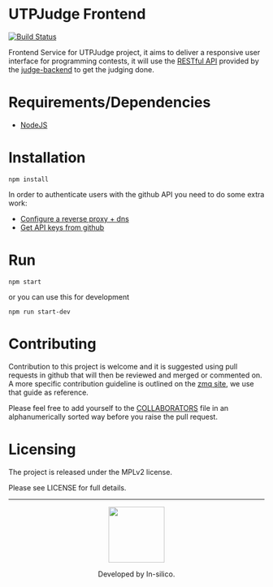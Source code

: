 # UTPJudge Frontend

[![Build Status](https://travis-ci.org/in-silico/judge-frontend.svg?branch=master)](https://travis-ci.org/in-silico/judge-frontend)

Frontend Service for UTPJudge project, it aims to deliver a responsive user interface for programming contests, it will use the [RESTful API](https://en.wikipedia.org/wiki/Representational_state_transfer) provided by the [judge-backend](https://github.com/in-silico/judge-backend) to get the judging done.



Requirements/Dependencies
=========================

- [NodeJS](https://nodejs.org/en/)

Installation
============

    npm install
    
In order to authenticate users with the github API you need to do some
extra work:

- [Configure a reverse proxy + dns](https://github.com/in-silico/utpjudge#set-up-judge-behind-reverse-proxy)
- [Get API keys from github](https://github.com/in-silico/utpjudge#get-api-keys-from-github)


Run
===

    npm start
    
or you can use this for development

    npm run start-dev


Contributing
============

Contribution to this project is welcome and it is suggested using pull requests
in github that will then be reviewed and merged or commented on. A more specific
contribution guideline is outlined on the [zmq site](http://zeromq.org/docs:contributing),
we use that guide as reference.

Please feel free to add yourself to the
[COLLABORATORS](https://github.com/in-silico/judge-frontend/blob/master/COLLABORATORS)
file in an alphanumerically sorted way before you raise the pull request.

Licensing
=========

The project is released under the MPLv2 license.

Please see LICENSE for full details.

___
<a href="//github.com/in-silico" target="_blank"><p align="center"><img src="https://cloud.githubusercontent.com/assets/14989202/11768037/94347c26-a18e-11e5-84ad-a8554c9fe75d.png" width=110px></img></p></a>

<p align="center">Developed by In-silico.</p>
